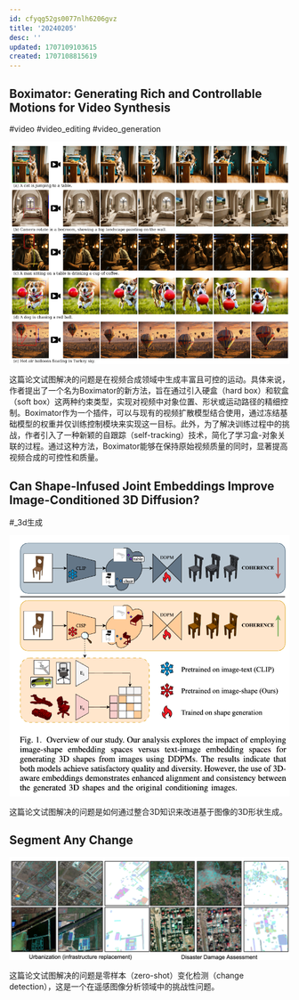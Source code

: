 ```yaml
---
id: cfyqg52gs0077nlh6206gvz
title: '20240205'
desc: ''
updated: 1707109103615
created: 1707108815619
---
```



## Boximator: Generating Rich and Controllable Motions for Video Synthesis

#video
#video_editing
#video_generation

![图 0](images/b00ac88f7c1c01f56c07bde25dfd148ac0ff186ebb8a0dc6c2089fb9ceac6bfa.png)  


这篇论文试图解决的问题是在视频合成领域中生成丰富且可控的运动。具体来说，作者提出了一个名为Boximator的新方法，旨在通过引入硬盒（hard box）和软盒（soft box）这两种约束类型，实现对视频中对象位置、形状或运动路径的精细控制。Boximator作为一个插件，可以与现有的视频扩散模型结合使用，通过冻结基础模型的权重并仅训练控制模块来实现这一目标。此外，为了解决训练过程中的挑战，作者引入了一种新颖的自跟踪（self-tracking）技术，简化了学习盒-对象关联的过程。通过这种方法，Boximator能够在保持原始视频质量的同时，显著提高视频合成的可控性和质量。



## Can Shape-Infused Joint Embeddings Improve Image-Conditioned 3D Diffusion?

#_3d生成

![图 1](images/c4cfc29f9b844059620403e17066665c14718453d23390a8f20a0dc613cb577e.png)  

这篇论文试图解决的问题是如何通过整合3D知识来改进基于图像的3D形状生成。


## Segment Any Change

![图 2](images/f2b2e740ddacb416af2d79483a8da015119ef28db808051a587ff897b84d9263.png)  

这篇论文试图解决的问题是零样本（zero-shot）变化检测（change detection），这是一个在遥感图像分析领域中的挑战性问题。




